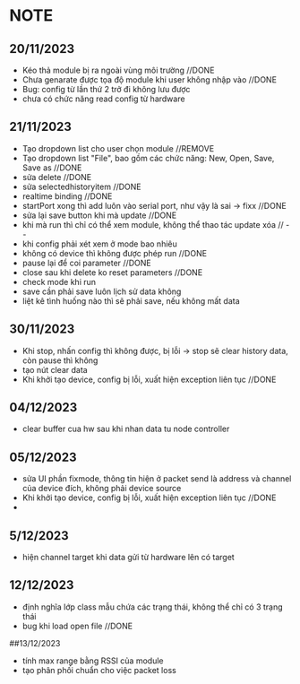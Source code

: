 ﻿# NOTE

## 20/11/2023
- Kéo thả module bị ra ngoài vùng môi trường //DONE 
- Chưa genarate được tọa độ module khi user không nhập vào //DONE
- Bug: config từ lần thứ 2 trở đi không lưu được 
- chưa có chức năng read config từ hardware
## 21/11/2023
- Tạo dropdown list cho user chọn module //REMOVE
- Tạo dropdown list "File", bao gồm các chức năng: New, Open, Save, Save as //DONE
- sửa delete //DONE
- sửa selectedhistoryitem //DONE
- realtime binding //DONE
- startPort xong thì add luôn vào serial port, như vậy là sai -> fixx //DONE
- sửa lại save button khi mà update //DONE
- khi mà run thì chỉ có thể xem module, không thể thao tác update xóa // --
- khi config phải xét xem ở mode bao nhiêu
- không có device thì không được phép run //DONE
- pause lại để coi parameter //DONE
- close sau khi delete ko reset parameters //DONE
- check mode khi run 
- save cần phải save luôn lịch sử data không 
- liệt kê tình huống nào thì sẽ phải save, nếu không mất data


## 30/11/2023
- Khi stop, nhấn config thì không được, bị lỗi -> stop sẽ clear history data, còn pause thì không
- tạo nút clear data 
- Khi khởi tạo device, config bị lỗi, xuất hiện exception liên tục //DONE

## 04/12/2023
- clear buffer cua hw sau khi nhan data tu node controller

## 05/12/2023
- sửa UI phần fixmode, thông tin hiện ở packet send là address và channel của device đích, không phải device source
- Khi khởi tạo device, config bị lỗi, xuất hiện exception liên tục //DONE
- 
## 5/12/2023
- hiện channel target khi data gửi từ hardware lên có target 

## 12/12/2023
- định nghĩa lớp class mẫu chứa các trạng thái, không thể chỉ có 3 trạng thái
- bug khi load open file //DONE

##13/12/2023
- tính max range bằng RSSI của module
- tạo phân phối chuẩn cho việc packet loss


